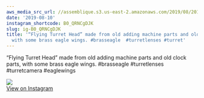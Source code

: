 ```yaml
---
aws_media_src_url: //assemblique.s3.us-east-2.amazonaws.com/2019/08/2019-08-10_15-23-03_UTC.jpg
date: '2019-08-10'
instagram_shortcode: B0_QRNCgDJK
slug: ig-B0_QRNCgDJK
title: '“Flying Turret Head” made from old adding machine parts and old clock parts,
  with some brass eagle wings. #brasseagle  #turretlenses #turret'
---
```


“Flying Turret Head” made from old adding machine parts and old clock parts, with some brass eagle wings. #brasseagle #turretlenses #turretcamera #eaglewings 

![](//assemblique.s3.us-east-2.amazonaws.com/2019/08/2019-08-10_15-23-03_UTC.jpg)   
[View on Instagram](https://www.instagram.com/p/B0_QRNCgDJK/)